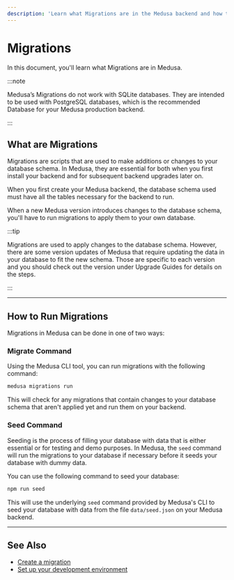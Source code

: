 ```yaml
---
description: 'Learn what Migrations are in the Medusa backend and how to run them. Migrations are used to make changes to the database schema the Medusa backend is linked to.'
---
```


# Migrations

In this document, you'll learn what Migrations are in Medusa.

:::note

Medusa’s Migrations do not work with SQLite databases. They are intended to be used with PostgreSQL databases, which is the recommended Database for your Medusa production backend.

:::

## What are Migrations

Migrations are scripts that are used to make additions or changes to your database schema. In Medusa, they are essential for both when you first install your backend and for subsequent backend upgrades later on.

When you first create your Medusa backend, the database schema used must have all the tables necessary for the backend to run.

When a new Medusa version introduces changes to the database schema, you'll have to run migrations to apply them to your own database.

:::tip

Migrations are used to apply changes to the database schema. However, there are some version updates of Medusa that require updating the data in your database to fit the new schema. Those are specific to each version and you should check out the version under Upgrade Guides for details on the steps.

:::

---

## How to Run Migrations

Migrations in Medusa can be done in one of two ways:

### Migrate Command

Using the Medusa CLI tool, you can run migrations with the following command:

```bash
medusa migrations run
```

This will check for any migrations that contain changes to your database schema that aren't applied yet and run them on your backend.

### Seed Command

Seeding is the process of filling your database with data that is either essential or for testing and demo purposes. In Medusa, the `seed` command will run the migrations to your database if necessary before it seeds your database with dummy data.

You can use the following command to seed your database:

```bash npm2yarn
npm run seed
```

This will use the underlying `seed` command provided by Medusa's CLI to seed your database with data from the file `data/seed.json` on your Medusa backend.

---

## See Also

- [Create a migration](./index.md)
- [Set up your development environment](../../backend/prepare-environment.mdx)
